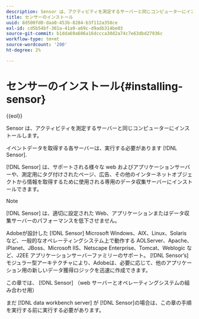 ```yaml
---
description: Sensor は、アクティビティを測定するサーバーと同じコンピューターにインストールします。
title: センサーのインストール
uuid: 8d500fd0-daa0-453b-8284-b3f112a358ce
exl-id: cd5b54bf-301a-41a9-a69c-d9adb314be03
source-git-commit: b1dda69a606a16dccca30d2a74c7e63dbd27936c
workflow-type: tm+mt
source-wordcount: '200'
ht-degree: 2%

---
```


# センサーのインストール{#installing-sensor}

{{eol}}

Sensor は、アクティビティを測定するサーバーと同じコンピューターにインストールします。

イベントデータを取得する各サーバーは、実行する必要があります [!DNL Sensor].

[!DNL Sensor] は、サポートされる様々な web およびアプリケーションサーバーや、測定用にタグ付けされたページ、広告、その他のインターネットオブジェクトから情報を取得するために使用される専用のデータ収集サーバーにインストールできます。

>[!NOTE]
>
>[!DNL Sensor] は、適切に設定された Web、アプリケーションまたはデータ収集サーバーのパフォーマンスを低下させません。

Adobeが設計した [!DNL Sensor] Microsoft Windows、AIX、Linux、Solaris など、一般的なオペレーティングシステム上で動作する AOLServer、Apache、iPlanet、JBoss、Microsoft IIS、Netscape Enterprise、Tomcat、Weblogic など、J2EE アプリケーションサーバーファミリーのサポート。 [!DNL Sensor’s] モジュラー型アーキテクチャにより、Adobeは、必要に応じて、他のアプリケーション用の新しいデータ獲得ロジックを迅速に作成できます。

この章では、 [!DNL Sensor] （web サーバーとオペレーティングシステムの組み合わせ用）

まだ [!DNL data workbench server] が [!DNL Sensor]の場合は、この章の手順を実行する前に実行する必要があります。
